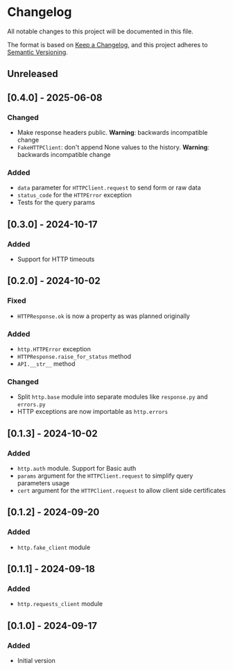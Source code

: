 # Changelog
All notable changes to this project will be documented in this file.

The format is based on [Keep a Changelog](https://keepachangelog.com/en/1.0.0/),
and this project adheres to [Semantic Versioning](https://semver.org/spec/v2.0.0.html).

## Unreleased


## [0.4.0] - 2025-06-08
### Changed
  * Make response headers public. **Warning**: backwards incompatible change
  * `FakeHTTPClient`: don't append None values to the history. **Warning**: backwards incompatible change

### Added
  * `data` parameter for `HTTPClient.request` to send form or raw data
  * `status_code` for the `HTTPError` exception
  * Tests for the query params


## [0.3.0] - 2024-10-17
### Added
  * Support for HTTP timeouts


## [0.2.0] - 2024-10-02
### Fixed
  * `HTTPResponse.ok` is now a property as was planned originally

### Added
  * `http.HTTPError` exception
  * `HTTPResponse.raise_for_status` method
  * `API.__str__` method

### Changed
  * Split `http.base` module into separate modules like `response.py` and `errors.py`
  * HTTP exceptions are now importable as `http.errors`


## [0.1.3] - 2024-10-02
### Added
  * `http.auth` module. Support for Basic auth
  * `params` argument for the `HTTPClient.request` to simplify query parameters usage
  * `cert` argument for the `HTTPClient.request` to allow client side certificates


## [0.1.2] - 2024-09-20
### Added
  * `http.fake_client` module


## [0.1.1] - 2024-09-18
### Added
  * `http.requests_client` module


## [0.1.0] - 2024-09-17
### Added
  * Initial version
